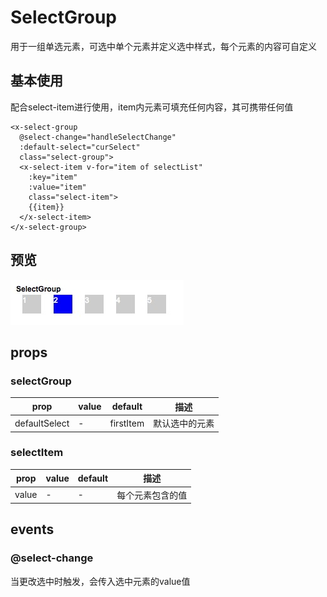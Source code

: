 # SelectGroup
用于一组单选元素，可选中单个元素并定义选中样式，每个元素的内容可自定义

## 基本使用
配合select-item进行使用，item内元素可填充任何内容，其可携带任何值

```
<x-select-group 
  @select-change="handleSelectChange" 
  :default-select="curSelect"
  class="select-group">
  <x-select-item v-for="item of selectList"
    :key="item"
    :value="item"
    class="select-item">
    {{item}}
  </x-select-item>
</x-select-group>
```

## 预览
![](../img/select-group.png)

## props
### selectGroup
prop | value | default| 描述
---  |  ---  |   ---  | ---
defaultSelect | - | firstItem | 默认选中的元素

### selectItem
prop | value | default| 描述
---  |  ---  |   ---  | ---
value | - | - | 每个元素包含的值

## events
### @select-change
当更改选中时触发，会传入选中元素的value值